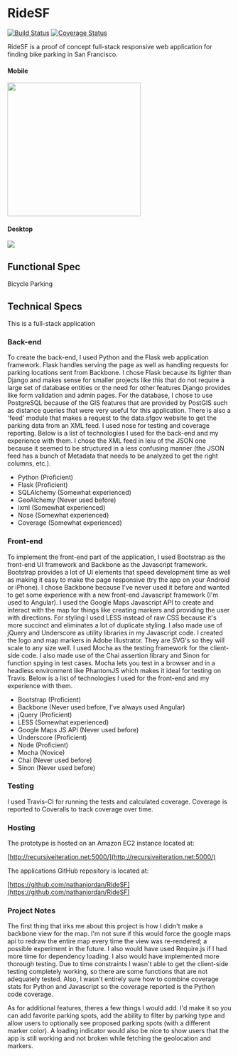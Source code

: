 RideSF
======
[![Build Status](https://travis-ci.org/nathanjordan/RideSF.svg?branch=master)](https://travis-ci.org/nathanjordan/RideSF)
[![Coverage Status](https://coveralls.io/repos/nathanjordan/RideSF/badge.png)](https://coveralls.io/r/nathanjordan/RideSF)

RideSF is a proof of concept full-stack responsive web application for finding bike parking in San Francisco.

#### Mobile

<img width="300" src="http://i57.tinypic.com/10cu3bs.png"/>

#### Desktop

<img src="http://i57.tinypic.com/am36nm.png"/>

## Functional Spec

Bicycle Parking

## Technical Specs

This is a full-stack application

### Back-end

To create the back-end, I used Python and the Flask web application framework.
Flask handles serving the page as well as handling requests for parking
locations sent from Backbone. I chose Flask because its lighter than Django
and makes sense for smaller projects like this that do not require a large
set of database entities or the need for other features Django provides like
form validation and admin pages. For the database, I chose to use PostgreSQL
because of the GIS features that are provided by PostGIS such as distance
queries that were very useful for this application. There is also a 'feed'
module that makes a request to the data.sfgov website to get the parking
data from an XML feed. I used nose for testing and coverage reporting. Below
is a list of technologies I used for the back-end and my experience with them.
I chose the XML feed in leiu of the JSON one because it seemed to be structured
in a less confusing manner (the JSON feed has a bunch of Metadata that needs
to be analyzed to get the right columns, etc.).

* Python (Proficient)
* Flask (Proficient)
* SQLAlchemy (Somewhat experienced)
* GeoAlchemy (Never used before)
* lxml (Somewhat experienced)
* Nose (Somewhat experienced)
* Coverage (Somewhat experienced)

### Front-end

To implement the front-end part of the application, I used Bootstrap as the
front-end UI framework and Backbone as the Javascript framework. Bootstrap
provides a lot of UI elements that speed development time as well as making
it easy to make the page responsive (try the app on your Android or iPhone).
I chose Backbone because I've never used it before and wanted to get some
experience with a new front-end Javascript framework (I'm used to Angular). I used
the Google Maps Javascript API to create and interact with the map for things
like creating markers and providing the user with directions. For styling
I used LESS instead of raw CSS because it's more succinct and eliminates a lot
of duplicate styling. I also made use of jQuery and Underscore as
utility libraries in my Javascript code.  I created the logo and map markers
in Adobe Illustrator. They are SVG's so they will scale to any size well. I
used Mocha as the testing framework for the client-side code. I also made use
of the Chai assertion library and Sinon for function spying in test cases. Mocha
lets you test in a browser and in a headless environment like PhantomJS which
makes it ideal for testing on Travis. Below is a list of technologies I used
for the front-end and my experience with them.

* Bootstrap (Proficient)
* Backbone (Never used before, I've always used Angular)
* jQuery (Proficient)
* LESS (Somewhat experienced)
* Google Maps JS API (Never used before)
* Underscore (Proficient)
* Node (Proficient)
* Mocha (Novice)
* Chai (Never used before)
* Sinon (Never used before)

### Testing

I used Travis-CI for running the tests and calculated coverage. Coverage is
reported to Coveralls to track coverage over time.

### Hosting

The prototype is hosted on an Amazon EC2 instance located at:

[http://recursiveiteration.net:5000/](http://recursiveiteration.net:5000/)

The applications GitHub repository is located at:

[https://github.com/nathanjordan/RideSF](https://github.com/nathanjordan/RideSF)

### Project Notes

The first thing that irks me about this project is how I didn't make a
backbone view for the map. I'm not sure if this would force the google maps
api to redraw the entire map every time the view was re-rendered; a possible
experiment in the future. I also would have used Require.js if I had more time
for dependency loading. I also would have implemented more thorough testing.
Due to time constraints I wasn't able to get the client-side testing completely
working, so there are some functions that are not adequately tested. Also, I
wasn't entirely sure how to combine coverage stats for Python and Javascript
so the coverage reported is the Python code coverage.

As for additional features, theres a few things I would add. I'd make it so you
can add favorite parking spots, add the ability to filter by parking type and
allow users to optionally see proposed parking spots (with a different
marker color). A loading indicator would also be nice to show users that the
app is still working and not broken while fetching the geolocation and markers.
